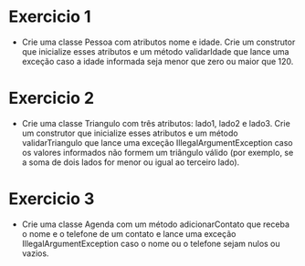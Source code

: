 # Exercicio 1 
* Crie uma classe Pessoa com atributos nome e idade. Crie um construtor que inicialize esses atributos e um método validarIdade que lance uma exceção caso a idade informada seja menor que zero ou maior que 120.
# Exercicio 2 
* Crie uma classe Triangulo com três atributos: lado1, lado2 e lado3. Crie um construtor que inicialize esses atributos e um método validarTriangulo que lance uma exceção IllegalArgumentException caso os valores informados não formem um triângulo válido (por exemplo, se a soma de dois lados for menor ou igual ao terceiro lado).
# Exercicio 3
* Crie uma classe Agenda com um método adicionarContato que receba o nome e o telefone de um contato e lance uma exceção IllegalArgumentException caso o nome ou o telefone sejam nulos ou vazios.
